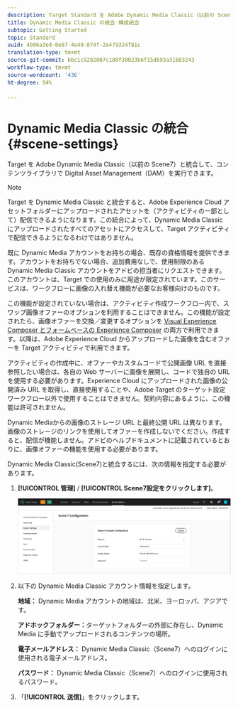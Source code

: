 ```yaml
---
description: Target Standard を Adobe Dynamic Media Classic（以前の Scene7）と統合して、コンテンツライブラリで Digital Asset Management（DAM）を実行できます。
title: Dynamic Media Classic の統合 構成統合
subtopic: Getting Started
topic: Standard
uuid: 4b06a3ed-0e87-4e49-874f-2e479324f81c
translation-type: tm+mt
source-git-commit: bbc1c9282007c180f30023b6f15d693a31683243
workflow-type: tm+mt
source-wordcount: '436'
ht-degree: 94%

---
```



# Dynamic Media Classic の統合{#scene-settings}

Target を Adobe Dynamic Media Classic（以前の Scene7）と統合して、コンテンツライブラリで Digital Asset Management（DAM）を実行できます。

>[!NOTE]
>
>Target を Dynamic Media Classic と統合すると、Adobe Experience Cloud アセットフォルダーにアップロードされたアセットを（アクティビティの一部として）配信できるようになります。この統合によって、Dynamic Media Classic にアップロードされたすべてのアセットにアクセスして、Target アクティビティで配信できるようになるわけではありません。

既に Dynamic Media アカウントをお持ちの場合、既存の資格情報を提供できます。アカウントをお持ちでない場合、追加費用なしで、使用制限のある Dynamic Media Classic アカウントをアドビの担当者にリクエストできます。このアカウントは、Target での使用のみに用途が限定されています。このサービスは、ワークフローに画像の入れ替え機能が必要なお客様向けのものです。

この機能が設定されていない場合は、アクティビティ作成ワークフロー内で、スワップ画像オファーのオプションを利用することはできません。この機能が設定されたら、画像オファーを交換／変更するオプションを     [Visual Experience Composer とフォームベースの Experience Composer](../c-experiences/experiences.md#concept_A2E10F6AFB3D4AEAB6951EE14688848D) の両方で利用できます。以降は、Adobe Experience Cloud からアップロードした画像を含むオファーを Target アクティビティで利用できます。

アクティビティの作成中に、オファーやカスタムコードで公開画像 URL を直接参照したい場合は、各自の Web サーバーに画像を展開し、コードで独自の URL を使用する必要があります。Experience Cloud にアップロードされた画像の公開済み URL を取得し、直接使用することや、Adobe Target のターゲット設定ワークフロー以外で使用することはできません。契約内容にあるように、この機能は許可されません。

Dynamic Mediaからの画像のストレージ URL と最終公開 URL は異なります。画像のストレージのリンクを使用してオファーを作成しないでください。作成すると、配信が機能しません。アドビのヘルプドキュメントに記載されているとおりに、画像オファーの機能を使用する必要があります。

Dynamic Media Classic(Scene7)と統合するには、次の情報を指定する必要があります。

1. **[!UICONTROL 管理]** / **[!UICONTROL Scene7設定をクリックします]**。

   ![Scene7ページ](/help/administrating-target/assets/scene7.png)

1. 以下の Dynamic Media Classic アカウント情報を指定します。

   **地域：** Dynamic Media アカウントの地域は、北米、ヨーロッパ、アジアです。

   **アドホックフォルダー：**&#x200B;ターゲットフォルダーの外部に存在し、Dynamic Media に手動でアップロードされるコンテンツの場所。

   **電子メールアドレス：** Dynamic Media Classic（Scene7）へのログインに使用される電子メールアドレス。

   **パスワード：** Dynamic Media Classic（Scene7）へのログインに使用されるパスワード。

1. 「**[!UICONTROL 送信]**」をクリックします。
